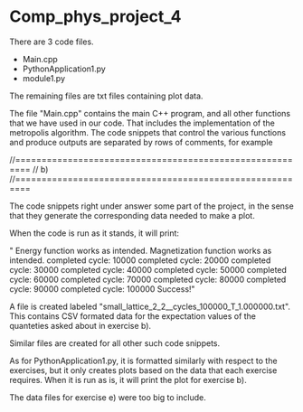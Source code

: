 # Comp_phys_project_4

There are 3 code files.

- Main.cpp
- PythonApplication1.py
- module1.py

The remaining files are txt files containing plot data.

The file "Main.cpp" contains the main C++ program,
and all other functions that we have used in our code.
That includes the implementation of the metropolis algorithm.
The code snippets that control the various functions and produce
outputs are separated by rows of comments, for example

//=========================================================
// b)
//=========================================================

The code snippets right under answer some part of the project,
in the sense that they generate the corresponding data needed to make
a plot.

When the code is run as it stands, it will print:

"
Energy function works as intended.
Magnetization function works as intended.
completed cycle: 10000
completed cycle: 20000
completed cycle: 30000
completed cycle: 40000
completed cycle: 50000
completed cycle: 60000
completed cycle: 70000
completed cycle: 80000
completed cycle: 90000
completed cycle: 100000
Success!"

A file is created labeled "small_lattice_2_2__cycles_100000_T_1.000000.txt".
This contains CSV formated data for the expectation values of the quanteties
asked about in exercise b).


Similar files are created for all other such code snippets.





As for PythonApplication1.py, it is formatted similarly with respect to the exercises,
but it only creates plots based on the data that each exercise requires.
When it is run as is, it will print the plot for exercise b).


The data files for exercise e) were too big to include.
